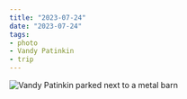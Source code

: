 ```yaml
---
title: "2023-07-24"
date: "2023-07-24"
tags:
- photo
- Vandy Patinkin
- trip
---
```

![Vandy Patinkin parked next to a metal barn](/images/2023-07-25-15-55-08.jpeg)